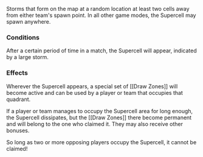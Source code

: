 Storms that form on the map at a random location at least two cells away from either team's spawn point. In all other game modes, the Supercell may spawn anywhere.

### Conditions
After a certain period of time in a match, the Supercell will appear, indicated by a large storm. 

### Effects
Wherever the Supercell appears, a special set of [[Draw Zones]] will become active and can be used by a player or team that occupies that quadrant.

If a player or team manages to occupy the Supercell area for long enough, the Supercell dissipates, but the [[Draw Zones]] there become permanent and will belong to the one who claimed it. They may also receive other bonuses.

So long as two or more opposing players occupy the Supercell, it cannot be claimed!